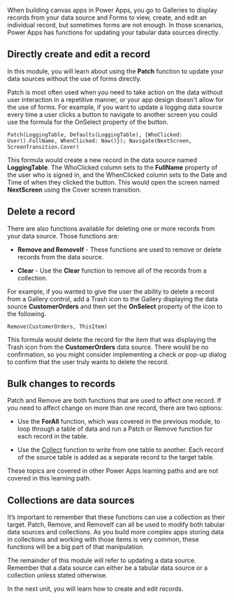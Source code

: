 When building canvas apps in Power Apps, you go to Galleries to display records from your data source and Forms to view, create, and edit an individual record, but sometimes forms are not enough. In those scenarios, Power Apps has functions for updating your tabular data sources directly.

Directly create and edit a record
---------------------------------

In this module, you will learn about using the **Patch** function to update
your data sources without the use of forms directly.

Patch is most often used when you need to take action on the data without user interaction in a repetitive manner, or your app design doesn't allow for the use of forms. For example, if you want to update a logging data source every time a user clicks a button to navigate to another screen you could use the formula for the OnSelect property of the button.

```
Patch(LoggingTable, Defaults(LoggingTable), {WhoClicked:
User().FullName, WhenClicked: Now()}); Navigate(NextScreen,
ScreenTransition.Cover)
```

This formula would create a new record in the data source named **LoggingTable**. The WhoClicked column sets to the **FullName** property of the user who is signed in, and the WhenClicked column sets to the Date and Time of when they clicked the button. This would open the screen named **NextScreen** using the Cover screen transition.

Delete a record
---------------

There are also functions available for deleting one or more records from
your data source. Those functions are:

-   **Remove and RemoveIf** - These functions are used to remove or
    delete records from the data source.

-   **Clear** - Use the **Clear** function to remove all of the records
    from a collection.

For example, if you wanted to give the user the ability to delete a record from a Gallery control, add a Trash icon to the Gallery displaying the data source **CustomerOrders** and then set the **OnSelect** property of the icon to the following.

```
Remove(CustomerOrders, ThisItem)
```

This formula would delete the record for the item that was displaying the Trash icon from the **CustomerOrders** data source. There would be no confirmation, so you might consider implementing a check or pop-up dialog to confirm that the user truly wants to delete the record.

Bulk changes to records
-----------------------

Patch and Remove are both functions that are used to
affect one record. If you need to affect change on more than one record,
there are two options:

-   Use the **ForAll** function, which was covered in the previous
    module, to loop through a table of data and run a Patch or Remove
    function for each record in the table.

-   Use the
    [Collect](https://docs.microsoft.com/powerapps/maker/canvas-apps/functions/function-clear-collect-clearcollect)
    function to write from one table to another. Each record of the
    source table is added as a separate record to the target table.

These topics are covered in other Power Apps learning paths and are not covered in this
learning path.

Collections are data sources 
--------------------------------------

It’s important to remember that these functions can use a collection as their target. Patch, Remove, and RemoveIf can all be used to modify both tabular data sources and collections. As you build more complex apps storing data in collections and working with those items is very common, these functions will be a big part of that manipulation.

The remainder of this module will refer to updating a data source. Remember that a data source can either be a tabular data source or a collection unless stated otherwise.

In the next unit, you will learn how to create and edit records.

